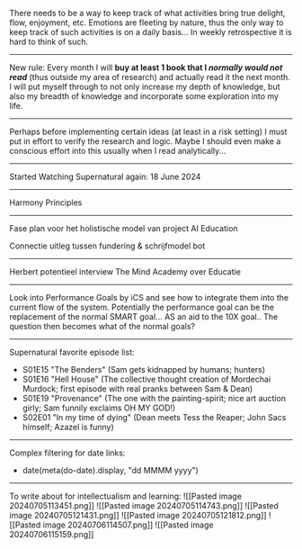 There needs to be a way to keep track of what activities bring true delight, flow, enjoyment, etc. Emotions are fleeting by nature, thus the only way to keep track of such activities is on a daily basis... In weekly retrospective it is hard to think of such.

---

New rule: Every month I will **buy at least 1 book that I *normally would not read*** (thus outside my area of research) and actually read it the next month. I will put myself through to not only increase my depth of knowledge, but also my breadth of knowledge and incorporate some exploration into my life.

---

Perhaps before implementing certain ideas (at least in a risk setting) I must put in effort to verify the research and logic. Maybe I should even make a conscious effort into this usually when I read analytically...

--- 

Started Watching Supernatural again: 18 June 2024

--- 

Harmony Principles

---

Fase plan voor het holistische model van project AI Education

Connectie uitleg tussen fundering & schrijfmodel bot

---

Herbert potentieel interview The Mind Academy over Educatie

---

Look into Performance Goals by iCS and see how to integrate them into the current flow of the system. Potentially the performance goal can be the replacement of the normal SMART goal... AS an aid to the 10X goal.. The question then becomes what of the normal goals?

---

Supernatural favorite episode list:
- S01E15 "The Benders" (Sam gets kidnapped by humans; hunters)
- S01E16 "Hell House" (The collective thought creation of Mordechai Murdock; first episode with real pranks between Sam & Dean)
- S01E19 "Provenance" (The one with the painting-spirit; nice art auction girly; Sam funnily exclaims OH MY GOD!)
- S02E01 "In my time of dying" (Dean meets Tess the Reaper; John Sacs himself; Azazel is funny)

---

Complex filtering for date links:
- date(meta(do-date).display, "dd MMMM yyyy")

---

To write about for intellectualism and learning:
![[Pasted image 20240705113451.png]]
![[Pasted image 20240705114743.png]]
![[Pasted image 20240705121431.png]]
![[Pasted image 20240705121812.png]]
![[Pasted image 20240706114507.png]]
![[Pasted image 20240706115159.png]]